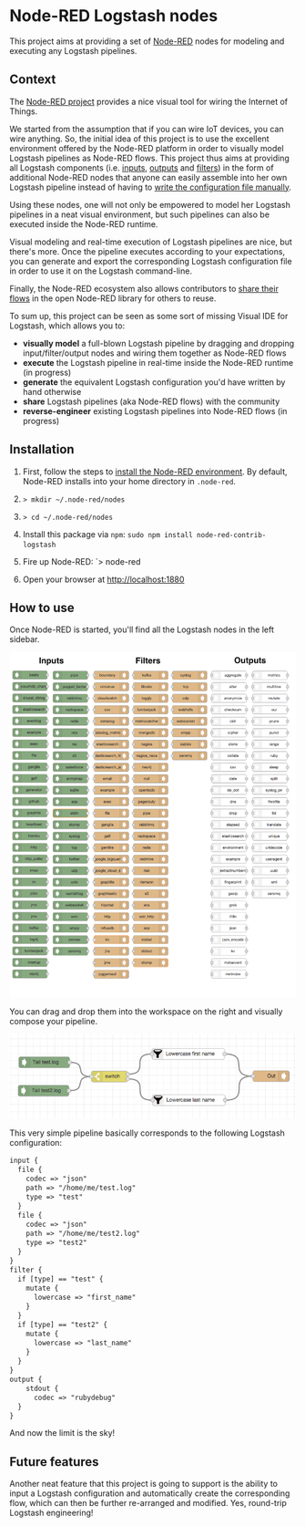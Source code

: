 # Node-RED Logstash nodes 

This project aims at providing a set of [Node-RED](http://nodered.org) nodes for modeling and executing any Logstash pipelines.

## Context

The [Node-RED project](http://nodered.org) provides a nice visual tool for wiring the Internet of Things. 

We started from the assumption that if you can wire IoT devices, you can wire anything. So, the initial idea 
of this project is to use the excellent environment offered by the Node-RED platform in order to visually model
Logstash pipelines as Node-RED flows. This project thus aims at providing all Logstash components (i.e. [inputs](https://www.elastic.co/guide/en/logstash/current/input-plugins.html), [outputs](https://www.elastic.co/guide/en/logstash/current/output-plugins.html) and [filters](https://www.elastic.co/guide/en/logstash/current/filter-plugins.html)) 
in the form of additional Node-RED nodes that anyone can easily assemble into her own Logstash pipeline instead of 
having to [write the configuration file manually](https://www.elastic.co/guide/en/logstash/current/configuration.html).

Using these nodes, one will not only be empowered to model her Logstash pipelines in a neat visual environment, but 
such pipelines can also be executed inside the Node-RED runtime.

Visual modeling and real-time execution of Logstash pipelines are nice, but there's more. Once the pipeline executes
according to your expectations, you can generate and export the corresponding Logstash configuration file in order to 
use it on the Logstash command-line.

Finally, the Node-RED ecosystem also allows contributors to [share their flows](http://flows.nodered.org) in the open Node-RED library for others to reuse.

To sum up, this project can be seen as some sort of missing Visual IDE for Logstash, which allows you to:
 * **visually model** a full-blown Logstash pipeline by dragging and dropping input/filter/output nodes and wiring them together as Node-RED flows
 * **execute** the Logstash pipeline in real-time inside the Node-RED runtime (in progress)
 * **generate** the equivalent Logstash configuration you'd have written by hand otherwise
 * **share** Logstash pipelines (aka Node-RED flows) with the community
 * **reverse-engineer** existing Logstash pipelines into Node-RED flows (in progress)
 
## Installation

1. First, follow the steps to [install the Node-RED environment](http://nodered.org/docs/getting-started/installation.html).
By default, Node-RED installs into your home directory in `.node-red`.

2. `> mkdir ~/.node-red/nodes`

3. `> cd ~/.node-red/nodes`

4. Install this package via `npm`: `sudo npm install node-red-contrib-logstash`

5. Fire up Node-RED: `> node-red

6. Open your browser at [http://localhost:1880](http://localhost:1880)

## How to use

Once Node-RED is started, you'll find all the Logstash nodes in the left sidebar.

![Logstash nodes](resources/images/palette.png)

You can drag and drop them into the workspace on the right and visually compose your pipeline.

![Logstash pipeline](resources/images/pipeline.png)

This very simple pipeline basically corresponds to the following Logstash configuration:

```
input {
  file {
    codec => "json"
    path => "/home/me/test.log"
    type => "test"
  }
  file {
    codec => "json"
    path => "/home/me/test2.log"
    type => "test2"
  }
}
filter {
  if [type] == "test" {
    mutate {
      lowercase => "first_name"
    }
  }
  if [type] == "test2" {
    mutate {
      lowercase => "last_name"
    }
  }
}
output {
    stdout {
      codec => "rubydebug"
  }
}
```

And now the limit is the sky!

## Future features

Another neat feature that this project is going to support is the ability to input a Logstash configuration and
automatically create the corresponding flow, which can then be further re-arranged and modified.
Yes, round-trip Logstash engineering!